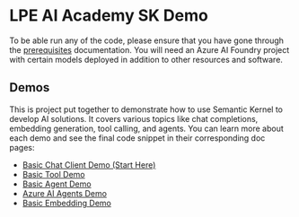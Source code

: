 # LPE AI Academy SK Demo


To be able run any of the code, please ensure that you have gone through the [prerequisites](Docs/Prerequisites.md) documentation. You will need an Azure AI Foundry project with certain models deployed in addition to other resources and software.

## Demos

This is project put together to demonstrate how to use Semantic Kernel to develop AI solutions. It covers various topics like chat completions, embedding generation, tool calling, and agents. You can learn more about each demo and see the final code snippet in their corresponding doc pages:

- [Basic Chat Client Demo (Start Here)](Docs/BasicChatClientDemo.md)
- [Basic Tool Demo](Docs/BasicToolDemo.md)
- [Basic Agent Demo](Docs/BasicAgentDemo.md)
- [Azure AI Agents Demo](Docs/AzureAIAgentsDemo.md)
- [Basic Embedding Demo](Docs/BasicEmbeddingDemo.md)